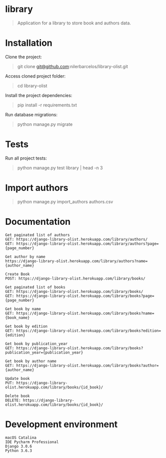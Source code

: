 # library
> Application for a library to store book and authors data.

# Installation
Clone the project:
> git clone git@github.com:nilerbarcelos/library-olist.git

Access cloned project folder:
> cd library-olist

Install the project dependencies:
> pip install -r requirements.txt

Run database migrations:
> python manage.py migrate

# Tests
Run all project tests:
> python manage.py test library | head -n 3

# Import authors
> python manage.py import_authors authors.csv

# Documentation
```
Get paginated list of authors
GET: https://django-library-olist.herokuapp.com/library/authors/
GET: https://django-library-olist.herokuapp.com/library/authors?page={page_number}

Get author by name
https://django-library-olist.herokuapp.com/library/authors?name={author_name}

Create Book
POST: https://django-library-olist.herokuapp.com/library/books/

Get paginated list of books
GET: https://django-library-olist.herokuapp.com/library/books/
GET: https://django-library-olist.herokuapp.com/library/books?page={page_number}

Get book by name
GET: https://django-library-olist.herokuapp.com/library/books?name={book_name}

Get book by edition
GET: https://django-library-olist.herokuapp.com/library/books?edition={edition}

Get book by publication_year
GET: https://django-library-olist.herokuapp.com/library/books?publication_year={publication_year}

Get book by author name
GET: https://django-library-olist.herokuapp.com/library/books?author={author_name}

Update book
PUT: https://django-library-olist.herokuapp.com/library/books/{id_book}/

Delete book
DELETE: https://django-library-olist.herokuapp.com/library/books/{id_book}/

```

# Development environment
```
macOS Catalina
IDE Pycharm Professional
Django 3.0.6
Python 3.6.3
```
